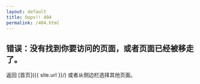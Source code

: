 ```yaml
---
layout: default
title: Oops!! 404
permalink: /404.html
---
```


## 错误：没有找到你要访问的页面，或者页面已经被移走了。

返回 [首页]({{ site.url }}/) 或者从侧边栏选择其他页面。

